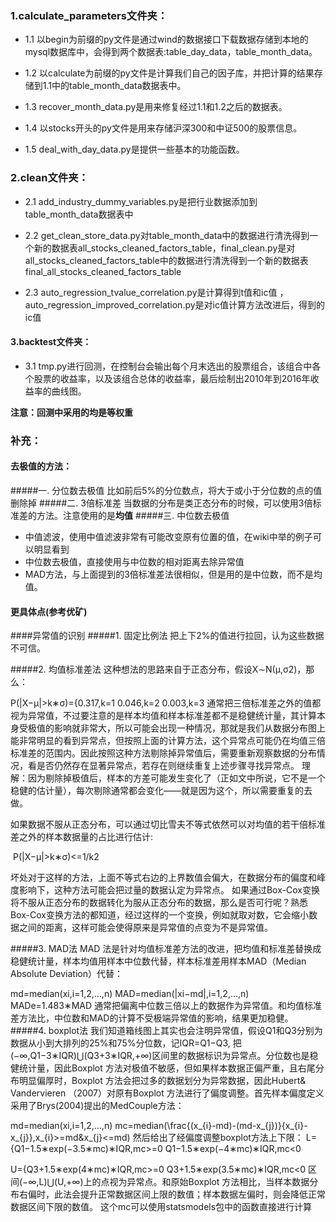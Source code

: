 ### 1.calculate_parameters文件夹：

- 1.1 以begin为前缀的py文件是通过wind的数据接口下载数据存储到本地的mysql数据库中，会得到两个数据表:table_day_data，table_month_data。

- 1.2 以calculate为前缀的py文件是计算我们自己的因子库，并把计算的结果存储到1.1中的table_month_data数据表中。

- 1.3 recover_month_data.py是用来修复经过1.1和1.2之后的数据表。

- 1.4 以stocks开头的py文件是用来存储沪深300和中证500的股票信息。

- 1.5 deal_with_day_data.py是提供一些基本的功能函数。

### 2.clean文件夹：

- 2.1 add_industry_dummy_variables.py是把行业数据添加到table_month_data数据表中
  
- 2.2 get_clean_store_data.py对table_month_data中的数据进行清洗得到一个新的数据表all_stocks_cleaned_factors_table，final_clean.py是对all_stocks_cleaned_factors_table中的数据进行清洗得到一个新的数据表final_all_stocks_cleaned_factors_table
  
- 2.3 auto_regression_tvalue_correlation.py是计算得到t值和ic值 ，auto_regression_improved_correlation.py是对ic值计算方法改进后，得到的ic值

#### 3.backtest文件夹：

- 3.1 tmp.py进行回测，在控制台会输出每个月末选出的股票组合，该组合中各个股票的收益率，以及该组合总体的收益率，最后绘制出2010年到2016年收益率的曲线图。

**注意：回测中采用的均是等权重**

### 补充：
#### 去极值的方法：
#####一. 分位数去极值
比如前后5%的分位数点，将大于或小于分位数的点的值删除掉
#####二. 3倍标准差
当数据的分布是类正态分布的时候，可以使用3倍标准差的方法。注意使用的是**均值**
#####三. 中位数去极值
- 中值滤波，使用中值滤波非常有可能改变原有位置的值，在wiki中举的例子可以明显看到
- 中位数去极值，直接使用与中位数的相对距离去除异常值
- MAD方法，与上面提到的3倍标准差法很相似，但是用的是中位数，而不是均值。


#### 更具体点(参考优矿)
####异常值的识别
#####1. 固定比例法
把上下2%的值进行拉回，认为这些数据不可信。

#####2. 均值标准差法
这种想法的思路来自于正态分布，假设X∼N(μ,σ2)，那么：

P(|X−μ|>k∗σ)={0.317,k=1 0.046,k=2 0.003,k=3
通常把三倍标准差之外的值都视为异常值，不过要注意的是样本均值和样本标准差都不是稳健统计量，其计算本身受极值的影响就非常大，所以可能会出现一种情况，那就是我们从数据分布图上能非常明显的看到异常点，但按照上面的计算方法，这个异常点可能仍在均值三倍标准差的范围内。因此按照这种方法剔除掉异常值后，需要重新观察数据的分布情况，看是否仍然存在显著异常点，若存在则继续重复上述步骤寻找异常点。
理解：因为剔除掉极值后，样本的方差可能发生变化了（正如文中所说，它不是一个稳健的估计量），每次剔除通常都会变化——就是因为这个，所以需要重复的去做。

如果数据不服从正态分布，可以通过切比雪夫不等式依然可以对均值的若干倍标准差之外的样本数据量的占比进行估计:

​                                                                     P(|X−μ|>k∗σ)<=1/k2

坏处对于这样的方法，上面不等式右边的上界数值会偏大，在数据分布的偏度和峰度影响下，这种方法可能会把过量的数据认定为异常点。 如果通过Box-Cox变换将不服从正态分布的数据转化为服从正态分布的数据，那么是否可行呢？熟悉Box-Cox变换方法的都知道，经过这样的一个变换，例如就取对数，它会缩小数据之间的距离，这样可能会使得原来是异常值的点变为不是异常值。

#####3. MAD法
MAD 法是针对均值标准差方法的改进，把均值和标准差替换成稳健统计量，样本均值用样本中位数代替，样本标准差用样本MAD（Median Absolute Deviation）代替：

md=median(xi,i=1,2,…,n)
MAD=median(|xi−md|,i=1,2,…,n)
MADe=1.483∗MAD
通常把偏离中位数三倍以上的数据作为异常值。和均值标准差方法比，中位数和MAD的计算不受极端异常值的影响，结果更加稳健。
#####4. boxplot法
我们知道箱线图上其实也会注明异常值，假设Q1和Q3分别为数据从小到大排列的25%和75%分位数，记IQR=Q1−Q3, 把(−∞,Q1−3∗IQR)⋃(Q3+3∗IQR,+∞)区间里的数据标识为异常点。分位数也是稳健统计量，因此Boxplot 方法对极值不敏感，但如果样本数据正偏严重，且右尾分布明显偏厚时，Boxplot 方法会把过多的数据划分为异常数据，因此Hubert& Vandervieren （2007）对原有Boxplot 方法进行了偏度调整。首先样本偏度定义采用了Brys(2004)提出的MedCouple方法：

md=median(xi,i=1,2,…,n)
mc=median(\frac{(x_{i}-md)-(md-x_{j})}{x_{i}-x_{j}},x_{i}>=md&amp;x_{j}<=md)
然后给出了经偏度调整boxplot方法上下限：
L={Q1−1.5∗exp(−3.5∗mc)∗IQR,mc>=0 Q1−1.5∗exp(−4∗mc)∗IQR,mc<0

U={Q3+1.5∗exp(4∗mc)∗IQR,mc>=0 Q3+1.5∗exp(3.5∗mc)∗IQR,mc<0
区间(−∞,L)⋃(U,+∞)上的点视为异常点。和原始Boxplot 方法相比，当样本数据分布右偏时，此法会提升正常数据区间上限的数值；样本数据左偏时，则会降低正常数据区间下限的数值。 这个mc可以使用statsmodels包中的函数直接进行计算
